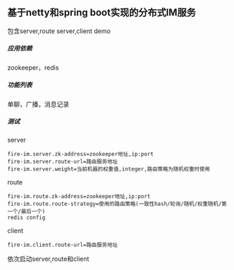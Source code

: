 ## 基于netty和spring boot实现的分布式IM服务

包含server,route server,client demo

##### 应用依赖

zookeeper，redis

##### 功能列表

单聊，广播，消息记录

##### 测试

server

```properties
fire-im.server.zk-address=zookeeper地址,ip:port
fire-im.server.route-url=路由服务地址
fire-im.server.weight=当前机器的权重值,integer,路由策略为随机权重时使用
```

route

```properties
fire-im.route.zk-address=zookeeper地址,ip:port
fire-im.route.route-strategy=使用的路由策略(一致性hash/轮询/随机/权重随机/第一个/最后一个)
redis config
```

client

```properties
fire-im.client.route-url=路由服务地址
```

依次启动server,route和client

